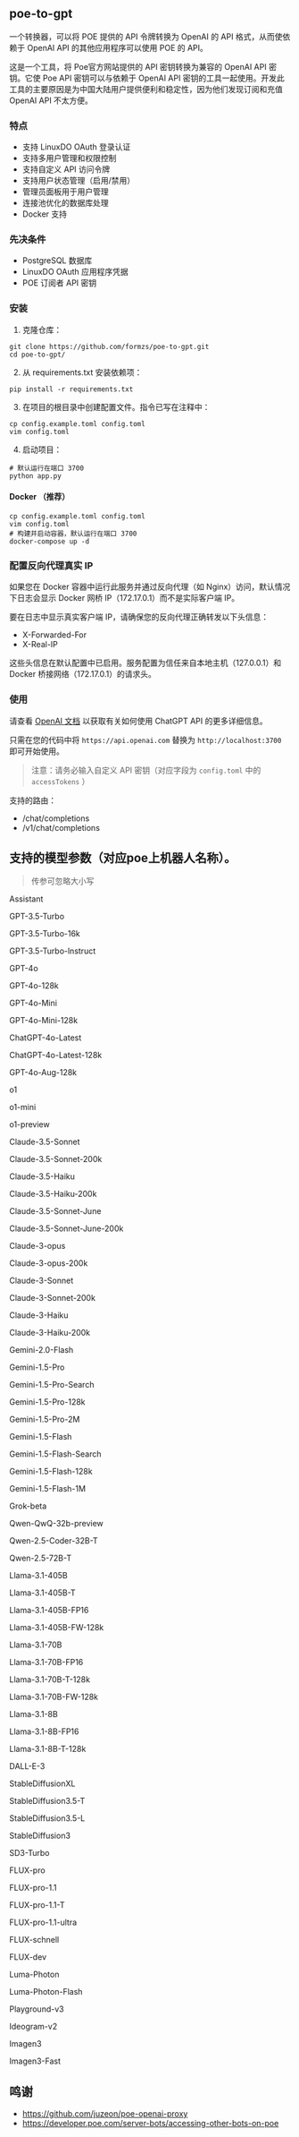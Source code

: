 ## poe-to-gpt
一个转换器，可以将 POE 提供的 API 令牌转换为 OpenAI 的 API 格式，从而使依赖于 OpenAI API 的其他应用程序可以使用 POE 的 API。

这是一个工具，将 Poe官方网站提供的 API 密钥转换为兼容的 OpenAI API 密钥。它使 Poe API 密钥可以与依赖于 OpenAI API 密钥的工具一起使用。开发此工具的主要原因是为中国大陆用户提供便利和稳定性，因为他们发现订阅和充值 OpenAI API 不太方便。

### 特点
- 支持 LinuxDO OAuth 登录认证
- 支持多用户管理和权限控制
- 支持自定义 API 访问令牌
- 支持用户状态管理（启用/禁用）
- 管理员面板用于用户管理
- 连接池优化的数据库处理
- Docker 支持

### 先决条件
- PostgreSQL 数据库
- LinuxDO OAuth 应用程序凭据
- POE 订阅者 API 密钥

### 安装

1. 克隆仓库：
```
git clone https://github.com/formzs/poe-to-gpt.git
cd poe-to-gpt/
```

2. 从 requirements.txt 安装依赖项：
```
pip install -r requirements.txt
```

3. 在项目的根目录中创建配置文件。指令已写在注释中：
```
cp config.example.toml config.toml
vim config.toml
```

4. 启动项目：
```
# 默认运行在端口 3700
python app.py
```

#### Docker （推荐）
```
cp config.example.toml config.toml
vim config.toml
# 构建并启动容器，默认运行在端口 3700
docker-compose up -d
```

### 配置反向代理真实 IP
如果您在 Docker 容器中运行此服务并通过反向代理（如 Nginx）访问，默认情况下日志会显示 Docker 网桥 IP（172.17.0.1）而不是实际客户端 IP。

要在日志中显示真实客户端 IP，请确保您的反向代理正确转发以下头信息：
- X-Forwarded-For
- X-Real-IP

这些头信息在默认配置中已启用。服务配置为信任来自本地主机（127.0.0.1）和 Docker 桥接网络（172.17.0.1）的请求头。

### 使用

请查看 [OpenAI 文档](https://platform.openai.com/docs/api-reference/chat/create) 以获取有关如何使用 ChatGPT API 的更多详细信息。

只需在您的代码中将 `https://api.openai.com` 替换为 `http://localhost:3700` 即可开始使用。
> 注意：请务必输入自定义 API 密钥（对应字段为 `config.toml` 中的 `accessTokens` ）

支持的路由：
- /chat/completions
- /v1/chat/completions

## 支持的模型参数（对应poe上机器人名称）。
> 传参可忽略大小写

Assistant

GPT-3.5-Turbo

GPT-3.5-Turbo-16k


GPT-3.5-Turbo-lnstruct


GPT-4o


GPT-4o-128k


GPT-4o-Mini


GPT-4o-Mini-128k


ChatGPT-4o-Latest


ChatGPT-4o-Latest-128k


GPT-4o-Aug-128k


o1


o1-mini


o1-preview


Claude-3.5-Sonnet


Claude-3.5-Sonnet-200k


Claude-3.5-Haiku


Claude-3.5-Haiku-200k


Claude-3.5-Sonnet-June


Claude-3.5-Sonnet-June-200k


Claude-3-opus


Claude-3-opus-200k


Claude-3-Sonnet


Claude-3-Sonnet-200k


Claude-3-Haiku


Claude-3-Haiku-200k


Gemini-2.0-Flash


Gemini-1.5-Pro


Gemini-1.5-Pro-Search


Gemini-1.5-Pro-128k


Gemini-1.5-Pro-2M


Gemini-1.5-Flash


Gemini-1.5-Flash-Search


Gemini-1.5-Flash-128k


Gemini-1.5-Flash-1M


Grok-beta


Qwen-QwQ-32b-preview


Qwen-2.5-Coder-32B-T


Qwen-2.5-72B-T


Llama-3.1-405B


Llama-3.1-405B-T


Llama-3.1-405B-FP16


Llama-3.1-405B-FW-128k


Llama-3.1-70B


Llama-3.1-70B-FP16


Llama-3.1-70B-T-128k


Llama-3.1-70B-FW-128k


Llama-3.1-8B


Llama-3.1-8B-FP16


Llama-3.1-8B-T-128k


DALL-E-3


StableDiffusionXL


StableDiffusion3.5-T


StableDiffusion3.5-L


StableDiffusion3


SD3-Turbo


FLUX-pro


FLUX-pro-1.1


FLUX-pro-1.1-T


FLUX-pro-1.1-ultra


FLUX-schnell


FLUX-dev


Luma-Photon


Luma-Photon-Flash


Playground-v3


Ideogram-v2


Imagen3


Imagen3-Fast


## 鸣谢
- https://github.com/juzeon/poe-openai-proxy
- https://developer.poe.com/server-bots/accessing-other-bots-on-poe
